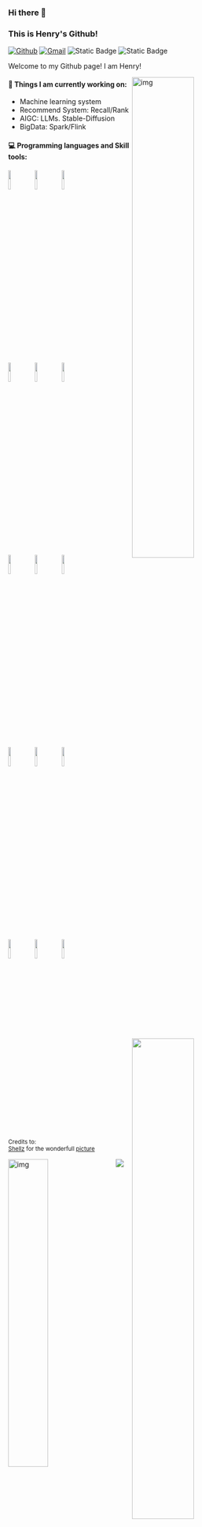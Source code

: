 ### Hi there 👋
### This is Henry's Github!

[![Github](https://img.shields.io/badge/-Github-000?style=flat&logo=Github&logoColor=white)](https://github.com/HenryBao91)
[![Gmail](https://img.shields.io/badge/-Gmail-c14438?style=flat&logo=Gmail&logoColor=white)](mail:to)
<span > 
  <img alt="Static Badge" src="https://img.shields.io/badge/Visual_Studio_Code-007ACC?style=flat-square&logo=Visual-Studio-Code&logoColor=white"> 
  <img alt="Static Badge" src="https://img.shields.io/badge/Git-F05032?style=flat-square&logo=Git&logoColor=white">  
</span>

Welcome to my Github page! I am Henry!  

<img align="right" alt="img" src="https://cdnb.artstation.com/p/assets/images/images/003/965/097/4k/shellz-art-tomwillfixit-25.jpg?1478990906" width="50%" height="auto" />


#### 🌱 Things I am currently working on: 
- Machine learning system
- Recommend System: Recall/Rank
- AIGC: LLMs. Stable-Diffusion
- BigData: Spark/Flink



#### :computer: Programming languages and Skill tools: 
<p>
<img width="50%" align="right" src="https://github-readme-stats.vercel.app/api?username=HenryBao91&show_icons=true&hide_border=true" />
	
<code><img width="10%" src="https://www.vectorlogo.zone/logos/python/python-ar21.svg"></code>
<code><img width="10%" src="https://www.vectorlogo.zone/logos/scala-lang/scala-lang-ar21.svg"></code>
<code><img width="10%" src="https://www.vectorlogo.zone/logos/shell/shell-ar21.svg"></code>
<br />
<code><img width="10%" src="https://www.vectorlogo.zone/logos/kubernetes/kubernetes-ar21.svg"></code>
<code><img width="10%" src="https://www.vectorlogo.zone/logos/docker/docker-ar21.svg"></code>
<code><img width="10%" src="https://www.vectorlogo.zone/logos/linux/linux-ar21.svg"></code>
<br />
<code><img width="10%" src="https://www.vectorlogo.zone/logos/apache_spark/apache_spark-ar21.svg"></code>
<code><img width="10%" src="https://www.vectorlogo.zone/logos/apache_flink/apache_flink-ar21.svg"></code>
<code><img width="10%" src="https://www.vectorlogo.zone/logos/druidio/druidio-ar21.svg"></code>
<br />
<code><img width="10%" src="https://www.vectorlogo.zone/logos/pytorch/pytorch-ar21.svg"></code>
<code><img width="10%" src="https://www.vectorlogo.zone/logos/nvidia/nvidia-ar21.svg"></code>
<code><img width="10%" src="https://www.vectorlogo.zone/logos/dcu/dcu-ar21.svg"></code>
<br />
<code><img width="10%" src="https://www.vectorlogo.zone/logos/jenkins/jenkins-ar21.svg"></code>
<code><img width="10%" src="https://www.vectorlogo.zone/logos/grafana/grafana-ar21.svg"></code>
<code><img width="10%" src="https://www.vectorlogo.zone/logos/prometheusio/prometheusio-ar21.svg"></code>
</p>


<sub>Credits to: <br/>[Shellz](https://www.artstation.com/shellz-art) for the wonderfull [picture](https://www.artstation.com/artwork/qbP9n)</sub>
<br />


<img align="left" alt="img" src="https://github-readme-stats.vercel.app/api/top-langs/?username=HenryBao91&layout=compact&theme=tokyonight" width="40%" height="auto" />

<div align="center"> <img src="https://stats.justsong.cn/api/csdn?id=weixin_50915462"> </div>
